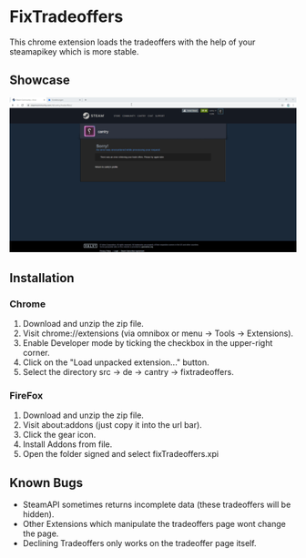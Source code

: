 # FixTradeoffers

This chrome extension loads the tradeoffers with the help of your steamapikey which is more stable.

## Showcase

<img alt="Showcase" src="https://github.com/cantryDev/FixTradeoffers/blob/master/Showcase.gif?raw=true">

## Installation

### Chrome

1. Download and unzip the zip file.
2. Visit chrome://extensions (via omnibox or menu -> Tools -> Extensions).
3. Enable Developer mode by ticking the checkbox in the upper-right corner.
4. Click on the "Load unpacked extension..." button.
5. Select the directory src -> de -> cantry -> fixtradeoffers.

### FireFox

1. Download and unzip the zip file.
2. Visit about:addons (just copy it into the url bar).
3. Click the gear icon.
4. Install Addons from file.
5. Open the folder signed and select fixTradeoffers.xpi

## Known Bugs

- SteamAPI sometimes returns incomplete data (these tradeoffers will be hidden).
- Other Extensions which manipulate the tradeoffers page wont change the page. 
- Declining Tradeoffers only works on the tradeoffer page itself.